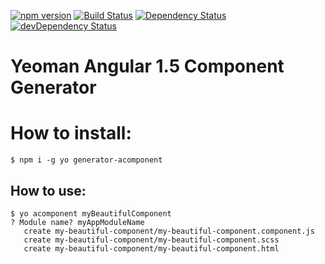 [![npm version](https://badge.fury.io/js/generator-acomponent.svg)](https://badge.fury.io/js/generator-acomponent)
[![Build Status](https://travis-ci.org/matheussampaio/generator-acomponent.svg?branch=master)](https://travis-ci.org/matheussampaio/generator-acomponent)
[![Dependency Status](https://david-dm.org/matheussampaio/generator-acomponent.svg)](https://david-dm.org/matheussampaio/generator-acomponent)
[![devDependency Status](https://david-dm.org/matheussampaio/generator-acomponent/dev-status.svg)](https://david-dm.org/matheussampaio/generator-acomponent#info=devDependencies)

Yeoman Angular 1.5 Component Generator
======================================

# How to install:
```shell
$ npm i -g yo generator-acomponent
```

## How to use:
```shell
$ yo acomponent myBeautifulComponent
? Module name? myAppModuleName
   create my-beautiful-component/my-beautiful-component.component.js
   create my-beautiful-component/my-beautiful-component.scss
   create my-beautiful-component/my-beautiful-component.html
```
